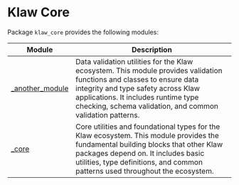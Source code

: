 # Klaw Core

Package `klaw_core` provides the following modules:

| Module | Description |
|--------|-------------|
| [_another_module](_another_module.md) | Data validation utilities for the Klaw ecosystem. This module provides validation functions and classes to ensure data integrity and type safety across Klaw applications. It includes runtime type checking, schema validation, and common validation patterns. |
| [_core](_core.md) | Core utilities and foundational types for the Klaw ecosystem. This module provides the fundamental building blocks that other Klaw packages depend on. It includes basic utilities, type definitions, and common patterns used throughout the ecosystem. |

